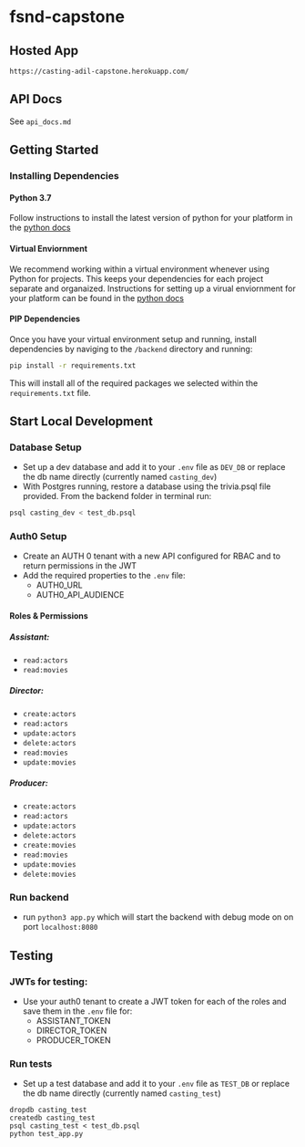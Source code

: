 # fsnd-capstone

## Hosted App
`https://casting-adil-capstone.herokuapp.com/`

## API Docs
See `api_docs.md`

## Getting Started

### Installing Dependencies

#### Python 3.7

Follow instructions to install the latest version of python for your platform in the [python docs](https://docs.python.org/3/using/unix.html#getting-and-installing-the-latest-version-of-python)

#### Virtual Enviornment

We recommend working within a virtual environment whenever using Python for projects. This keeps your dependencies for each project separate and organaized. Instructions for setting up a virual enviornment for your platform can be found in the [python docs](https://packaging.python.org/guides/installing-using-pip-and-virtual-environments/)

#### PIP Dependencies

Once you have your virtual environment setup and running, install dependencies by naviging to the `/backend` directory and running:

```bash
pip install -r requirements.txt
```

This will install all of the required packages we selected within the `requirements.txt` file.

## Start Local Development
### Database Setup
- Set up a dev database and add it to your `.env` file as `DEV_DB` or replace the db name directly (currently named `casting_dev`)
- With Postgres running, restore a database using the trivia.psql file provided. From the backend folder in terminal run:

```bash
psql casting_dev < test_db.psql
```
### Auth0 Setup
- Create an AUTH 0 tenant with a new API configured for RBAC and to return permissions in the JWT
- Add the required properties to the `.env` file:
  - AUTH0_URL
  - AUTH0_API_AUDIENCE
#### Roles & Permissions
##### Assistant:
- `read:actors`
- `read:movies`
##### Director:
- `create:actors`
- `read:actors`
- `update:actors`
- `delete:actors`
- `read:movies`
- `update:movies`
##### Producer:
- `create:actors`
- `read:actors`
- `update:actors`
- `delete:actors`
- `create:movies`
- `read:movies`
- `update:movies`
- `delete:movies`
### Run backend
- run `python3 app.py` which will start the backend with debug mode on on port `localhost:8080`
## Testing
### JWTs for testing:
- Use your auth0 tenant to create a JWT token for each of the roles and save them in the `.env` file for:
  - ASSISTANT_TOKEN
  - DIRECTOR_TOKEN
  - PRODUCER_TOKEN
### Run tests
- Set up a test database and add it to your `.env` file as `TEST_DB` or replace the db name directly (currently named `casting_test`)

```
dropdb casting_test
createdb casting_test
psql casting_test < test_db.psql
python test_app.py
```
